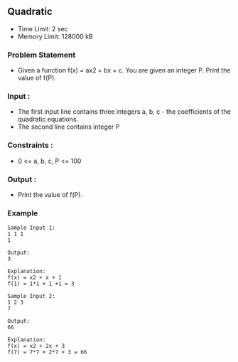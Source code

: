 ## Quadratic
- Time Limit: 2 sec
- Memory Limit: 128000 kB

### Problem Statement
- Given a function f(x) = ax2 + bx + c. You are given an integer P. Print the value of f(P).

### Input :
- The first input line contains three integers a, b, c - the coefficients of the quadratic equations.
- The second line contains integer P

### Constraints :
- 0 <= a, b, c, P <= 100

### Output :
- Print the value of f(P).

### Example
```
Sample Input 1:
1 1 1
1

Output:
3

Explanation:
f(x) = x2 + x + 1
f(1) = 1*1 + 1 +1 = 3

Sample Input 2:
1 2 3
7

Output:
66

Explanation:
f(x) = x2 + 2x + 3
f(7) = 7*7 + 2*7 + 3 = 66
```